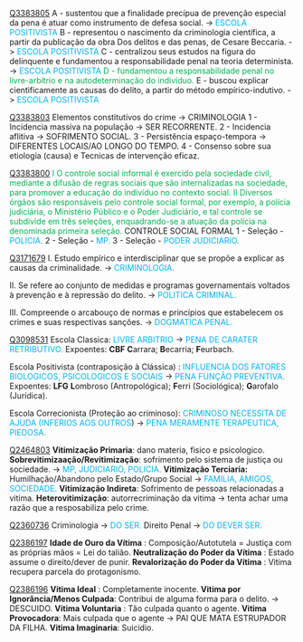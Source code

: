 [Q3383805](https://www.qconcursos.com/questoes-de-concursos/questoes/bcb9d5b9-3d)
A - sustentou que a finalidade precípua de prevenção especial da pena é atuar como instrumento de defesa social.  -> <span style="color:rgb(0, 176, 240)">ESCOLA POSITIVISTA</span> 
B - representou o nascimento da criminologia científica, a partir da publicação da obra Dos delitos e das penas, de Cesare Beccaria. -> <span style="color:rgb(0, 176, 240)">ESCOLA POSITIVISTA</span> 
C - centralizou seus estudos na figura do delinquente e fundamentou a responsabilidade penal na teoria determinista.  -> <span style="color:rgb(0, 176, 240)">ESCOLA POSITIVISTA</span> 
<span style="color:rgb(0, 176, 80)">D - fundamentou a responsabilidade penal no livre-arbítrio e na autodeterminação do indivíduo. </span>
E - buscou explicar cientificamente as causas do delito, a partir do método empírico-indutivo.  -> <span style="color:rgb(0, 176, 240)">ESCOLA POSITIVISTA</span> 

[Q3383803](https://www.qconcursos.com/questoes-de-concursos/questoes/bcb49799-3d)
Elementos constitutivos do crime -> CRIMINOLOGIA
1 - Incidencia massiva na população -> SER RECORRENTE.
2 - Incidencia aflitiva -> SOFRIMENTO SOCIAL.
3 - Persistência espaço-tempora -> DIFERENTES LOCAIS/AO LONGO DO TEMPO.
4 - Consenso sobre sua etiologia (causa) e Tecnicas de intervenção eficaz.

[Q3383800](https://www.qconcursos.com/questoes-de-concursos/questoes/bcac7e43-3d)
<span style="color:rgb(0, 176, 80)">I O controle social informal é exercido pela sociedade civil, mediante a difusão de regras sociais que são internalizadas na sociedade, para promover a educação do indivíduo no contexto social.</span>
<span style="color:rgb(0, 176, 80)">II Diversos órgãos são responsáveis pelo controle social formal, por exemplo, a polícia judiciária, o Ministério Público e o Poder Judiciário, e tal controle se subdivide em três seleções, enquadrando-se a atuação da polícia na denominada primeira seleção.</span>
CONTROLE SOCIAL FORMAL
1 - Seleção - <span style="color:rgb(0, 176, 240)">POLICIA.</span>
2 - Seleção - <span style="color:rgb(0, 176, 240)">MP.</span>
3 - Seleção - <span style="color:rgb(0, 176, 240)">PODER JUDICIARIO.</span>

[Q3171679](https://www.qconcursos.com/questoes-de-concursos/questoes/bf766cf3-dd)
I. Estudo empírico e interdisciplinar que se propõe a explicar as causas da criminalidade. -> <span style="color:rgb(0, 176, 240)">CRIMINOLOGIA.</span>

II. Se refere ao conjunto de medidas e programas governamentais voltados à prevenção e à repressão do delito. -> <span style="color:rgb(0, 176, 240)">POLITICA CRIMINAL. </span>

III. Compreende o arcabouço de normas e princípios que estabelecem os crimes e suas respectivas sanções. -> <span style="color:rgb(0, 176, 240)">DOGMATICA PENAL.</span> 

[Q3098531](https://www.qconcursos.com/questoes-de-concursos/questoes/ebb81c58-b2)
Escola Classica: <span style="color:rgb(0, 176, 240)">LIVRE ARBITRIO</span> -> <span style="color:rgb(0, 176, 240)">PENA DE CARATER RETRIBUTIVO.</span>
Expoentes: **CBF**
**C**arrara;
**B**ecarria;
**F**eurbach.

Escola Positivista (contraposição à Clássica) :  <span style="color:rgb(0, 176, 240)">INFLUENCIA DOS FATORES BIOLOGICOS, PSICOLOGICOS E SOCIAIS</span> ->  <span style="color:rgb(0, 176, 240)">PENA FUNÇÃO PREVENTIVA.</span> 
Expoentes: **LFG**
**L**ombroso (Antropológica);
**F**erri (Sociológica);
**G**arofalo (Jurídica).

Escola Correcionista (Proteção ao criminoso): <span style="color:rgb(0, 176, 240)">CRIMINOSO NECESSITA DE AJUDA (INFERIOS AOS OUTROS</span>) -> <span style="color:rgb(0, 176, 240)">PENA MERAMENTE TERAPEUTICA, PIEDOSA.</span> 

[Q2464803](https://www.qconcursos.com/questoes-de-concursos/questoes/247ca705-06)
**Vitimização Primaria**: dano materia, fisico  e psicologico.
**Sobrevitimizaação/Revitimização**: sofrimento pelo sistema de justiça ou sociedade. -><span style="color:rgb(0, 176, 240)"> MP, JUDICIARIO, POLICIA.</span>
**Vitimização Terciaria:** Humilhação/Abandono pelo Estado/Grupo Social -> <span style="color:rgb(0, 176, 240)">FAMILIA, AMIGOS, SOCIEDADE.</span>
**Vitimização Indireta**: Sofrimento de pessoas relacionadas a vitima.
**Heterovitimização**: autorrecriminação da vitima -> tenta achar uma razão que a resposabiliza pelo crime.

[Q2360736](https://www.qconcursos.com/questoes-de-concursos/questoes/5e838a66-c0)
Criminologia -> <span style="color:rgb(0, 176, 240)">DO SER.</span>
Direito Penal -> <span style="color:rgb(0, 176, 240)">DO DEVER SER.</span> 

[Q2386197](https://www.qconcursos.com/questoes-de-concursos/questoes/4cc8ab92-db)
**Idade de Ouro da Vítima** : Composição/Autotutela = Justiça com as próprias mãos = Lei do talião.
**Neutralização do Poder da Vítima** : Estado assume o direito/dever de punir.
**Revalorização do Poder da Vítima** : Vitima recupera parcela do protagonismo.

[Q2386196](https://www.qconcursos.com/questoes-de-concursos/questoes/4cc67899-db)
**Vitima Ideal** : Completamente inocente.
**Vitima por Ignorância/Menos Culpada**: Contribui de alguma forma para o delito. -> DESCUIDO.
**Vitima Voluntaria** : Tão culpada quanto o agente.
**Vitima Provocadora**: Mais culpada que o agente ->  PAI QUE MATA ESTRUPADOR DA FILHA.
**Vitima Imaginaria**: Suicidio. 

 